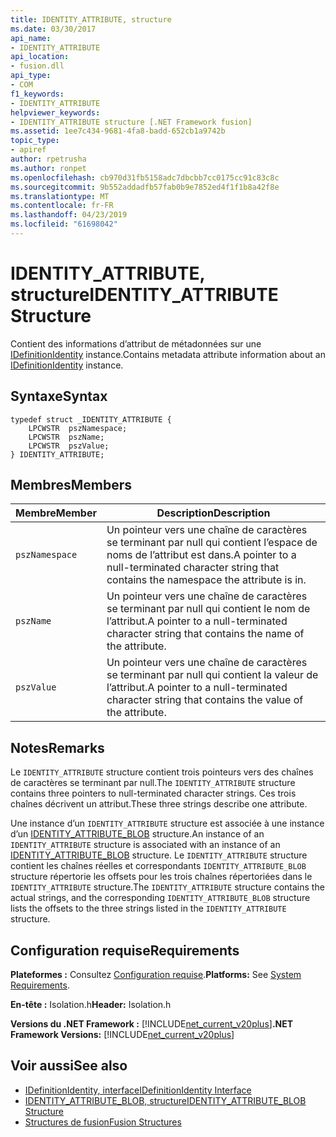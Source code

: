```yaml
---
title: IDENTITY_ATTRIBUTE, structure
ms.date: 03/30/2017
api_name:
- IDENTITY_ATTRIBUTE
api_location:
- fusion.dll
api_type:
- COM
f1_keywords:
- IDENTITY_ATTRIBUTE
helpviewer_keywords:
- IDENTITY_ATTRIBUTE structure [.NET Framework fusion]
ms.assetid: 1ee7c434-9681-4fa8-badd-652cb1a9742b
topic_type:
- apiref
author: rpetrusha
ms.author: ronpet
ms.openlocfilehash: cb970d31fb5158adc7dbcbb7cc0175cc91c83c8c
ms.sourcegitcommit: 9b552addadfb57fab0b9e7852ed4f1f1b8a42f8e
ms.translationtype: MT
ms.contentlocale: fr-FR
ms.lasthandoff: 04/23/2019
ms.locfileid: "61698042"
---
```

# <a name="identityattribute-structure"></a><span data-ttu-id="8b459-102">IDENTITY_ATTRIBUTE, structure</span><span class="sxs-lookup"><span data-stu-id="8b459-102">IDENTITY_ATTRIBUTE Structure</span></span>
<span data-ttu-id="8b459-103">Contient des informations d’attribut de métadonnées sur une [IDefinitionIdentity](../../../../docs/framework/unmanaged-api/fusion/idefinitionidentity-interface.md) instance.</span><span class="sxs-lookup"><span data-stu-id="8b459-103">Contains metadata attribute information about an [IDefinitionIdentity](../../../../docs/framework/unmanaged-api/fusion/idefinitionidentity-interface.md) instance.</span></span>  
  
## <a name="syntax"></a><span data-ttu-id="8b459-104">Syntaxe</span><span class="sxs-lookup"><span data-stu-id="8b459-104">Syntax</span></span>  
  
```  
typedef struct _IDENTITY_ATTRIBUTE {  
    LPCWSTR  pszNamespace;  
    LPCWSTR  pszName;  
    LPCWSTR  pszValue;  
} IDENTITY_ATTRIBUTE;  
```  
  
## <a name="members"></a><span data-ttu-id="8b459-105">Membres</span><span class="sxs-lookup"><span data-stu-id="8b459-105">Members</span></span>  
  
|<span data-ttu-id="8b459-106">Membre</span><span class="sxs-lookup"><span data-stu-id="8b459-106">Member</span></span>|<span data-ttu-id="8b459-107">Description</span><span class="sxs-lookup"><span data-stu-id="8b459-107">Description</span></span>|  
|------------|-----------------|  
|`pszNamespace`|<span data-ttu-id="8b459-108">Un pointeur vers une chaîne de caractères se terminant par null qui contient l’espace de noms de l’attribut est dans.</span><span class="sxs-lookup"><span data-stu-id="8b459-108">A pointer to a null-terminated character string that contains the namespace the attribute is in.</span></span>|  
|`pszName`|<span data-ttu-id="8b459-109">Un pointeur vers une chaîne de caractères se terminant par null qui contient le nom de l’attribut.</span><span class="sxs-lookup"><span data-stu-id="8b459-109">A pointer to a null-terminated character string that contains the name of the attribute.</span></span>|  
|`pszValue`|<span data-ttu-id="8b459-110">Un pointeur vers une chaîne de caractères se terminant par null qui contient la valeur de l’attribut.</span><span class="sxs-lookup"><span data-stu-id="8b459-110">A pointer to a null-terminated character string that contains the value of the attribute.</span></span>|  
  
## <a name="remarks"></a><span data-ttu-id="8b459-111">Notes</span><span class="sxs-lookup"><span data-stu-id="8b459-111">Remarks</span></span>  
 <span data-ttu-id="8b459-112">Le `IDENTITY_ATTRIBUTE` structure contient trois pointeurs vers des chaînes de caractères se terminant par null.</span><span class="sxs-lookup"><span data-stu-id="8b459-112">The `IDENTITY_ATTRIBUTE` structure contains three pointers to null-terminated character strings.</span></span> <span data-ttu-id="8b459-113">Ces trois chaînes décrivent un attribut.</span><span class="sxs-lookup"><span data-stu-id="8b459-113">These three strings describe one attribute.</span></span>  
  
 <span data-ttu-id="8b459-114">Une instance d’un `IDENTITY_ATTRIBUTE` structure est associée à une instance d’un [IDENTITY_ATTRIBUTE_BLOB](../../../../docs/framework/unmanaged-api/fusion/identity-attribute-blob-structure.md) structure.</span><span class="sxs-lookup"><span data-stu-id="8b459-114">An instance of an `IDENTITY_ATTRIBUTE` structure is associated with an instance of an [IDENTITY_ATTRIBUTE_BLOB](../../../../docs/framework/unmanaged-api/fusion/identity-attribute-blob-structure.md) structure.</span></span> <span data-ttu-id="8b459-115">Le `IDENTITY_ATTRIBUTE` structure contient les chaînes réelles et correspondants `IDENTITY_ATTRIBUTE_BLOB` structure répertorie les offsets pour les trois chaînes répertoriées dans le `IDENTITY_ATTRIBUTE` structure.</span><span class="sxs-lookup"><span data-stu-id="8b459-115">The `IDENTITY_ATTRIBUTE` structure contains the actual strings, and the corresponding `IDENTITY_ATTRIBUTE_BLOB` structure lists the offsets to the three strings listed in the `IDENTITY_ATTRIBUTE` structure.</span></span>  
  
## <a name="requirements"></a><span data-ttu-id="8b459-116">Configuration requise</span><span class="sxs-lookup"><span data-stu-id="8b459-116">Requirements</span></span>  
 <span data-ttu-id="8b459-117">**Plateformes :** Consultez [Configuration requise](../../../../docs/framework/get-started/system-requirements.md).</span><span class="sxs-lookup"><span data-stu-id="8b459-117">**Platforms:** See [System Requirements](../../../../docs/framework/get-started/system-requirements.md).</span></span>  
  
 <span data-ttu-id="8b459-118">**En-tête :** Isolation.h</span><span class="sxs-lookup"><span data-stu-id="8b459-118">**Header:** Isolation.h</span></span>  
  
 <span data-ttu-id="8b459-119">**Versions du .NET Framework :** [!INCLUDE[net_current_v20plus](../../../../includes/net-current-v20plus-md.md)]</span><span class="sxs-lookup"><span data-stu-id="8b459-119">**.NET Framework Versions:** [!INCLUDE[net_current_v20plus](../../../../includes/net-current-v20plus-md.md)]</span></span>  
  
## <a name="see-also"></a><span data-ttu-id="8b459-120">Voir aussi</span><span class="sxs-lookup"><span data-stu-id="8b459-120">See also</span></span>

- [<span data-ttu-id="8b459-121">IDefinitionIdentity, interface</span><span class="sxs-lookup"><span data-stu-id="8b459-121">IDefinitionIdentity Interface</span></span>](../../../../docs/framework/unmanaged-api/fusion/idefinitionidentity-interface.md)
- [<span data-ttu-id="8b459-122">IDENTITY_ATTRIBUTE_BLOB, structure</span><span class="sxs-lookup"><span data-stu-id="8b459-122">IDENTITY_ATTRIBUTE_BLOB Structure</span></span>](../../../../docs/framework/unmanaged-api/fusion/identity-attribute-blob-structure.md)
- [<span data-ttu-id="8b459-123">Structures de fusion</span><span class="sxs-lookup"><span data-stu-id="8b459-123">Fusion Structures</span></span>](../../../../docs/framework/unmanaged-api/fusion/fusion-structures.md)
